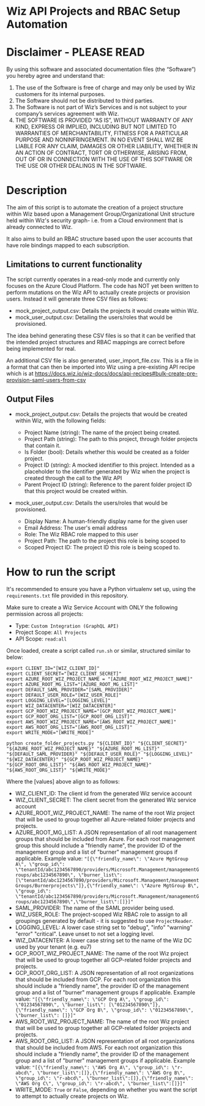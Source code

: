# Wiz API Projects and RBAC Setup Automation

# Disclaimer - PLEASE READ

By using this software and associated documentation files (the “Software”) you hereby agree and understand that:

1. The use of the Software is free of charge and may only be used by Wiz customers for its internal purposes.
2. The Software should not be distributed to third parties.
3. The Software is not part of Wiz’s Services and is not subject to your company’s services agreement with Wiz.
4. THE SOFTWARE IS PROVIDED “AS IS”, WITHOUT WARRANTY OF ANY KIND, EXPRESS OR IMPLIED, INCLUDING BUT NOT LIMITED TO WARRANTIES OF MERCHANTABILITY, FITNESS FOR A PARTICULAR PURPOSE AND NONINFRINGEMENT. IN NO EVENT SHALL WIZ BE LIABLE FOR ANY CLAIM, DAMAGES OR OTHER LIABILITY, WHETHER IN AN ACTION OF CONTRACT, TORT OR OTHERWISE, ARISING FROM, OUT OF OR IN CONNECTION WITH THE USE OF THIS SOFTWARE OR THE USE OR OTHER DEALINGS IN THE SOFTWARE.

# Description

The aim of this script is to automate the creation of a project structure within Wiz based upon a Management Group/Organizational Unit structure held within Wiz's security graph- i.e. from a Cloud environment that is already connected to Wiz.

It also aims to build an RBAC structure based upon the user accounts that have role bindings mapped to each subscription.

## Limitations to current functionality

The script currently operates in a read-only mode and currently only focuses on the Azure Cloud Platform. The code has NOT yet been written to perform mutations on the Wiz API to actually create projects or provision users. Instead it will  generate three CSV files as follows:
* mock_project_output.csv: Details the projects it would create within Wiz.
* mock_user_output.csv: Detailing the users/roles that would be provisioned.

The idea behind generating these CSV files is so that it can be verified that the intended project structures and RBAC mappings are correct before being implemented for real.

An additional CSV file is also generated, user_import_file.csv. This is a file in a format that can then be imported into Wiz using a 
pre-existing API recipe which is at https://docs.wiz.io/wiz-docs/docs/api-recipes#bulk-create-pre-provision-saml-users-from-csv

## Output Files

* mock_project_output.csv: Details the projects that would be created within Wiz, with the following fields:
    * Project Name (string): The name of the project being created.
    * Project Path (string): The path to this project, through folder projects that contain it.
    * Is Folder (bool): Details whether this would be created as a folder project.
    * Project ID (string): A mocked identifier to this project. Intended as a placeholder to the identifier generated by Wiz when the project is created through the call to the Wiz API
    * Parent Project ID (string): Reference to the parent folder project ID that this project would be created within.

* mock_user_output.csv: Details the users/roles that would be provisioned.
    * Display Name: A human-friendly display name for the given user
    * Email Address: The user's email address
    * Role: The Wiz RBAC role mapped to this user
    * Project Path: The path to the project this role is being scoped to
    * Scoped Project ID: The project ID this role is being scoped to.


# How to run the script

It's recommended to ensure you have a Python virtualenv set up, using the `requirements.txt` file provided in this repository.

Make sure to create a Wiz Service Account with ONLY the following permission across all projects:
* Type: `Custom Integration (GraphQL API)`
* Project Scope: `All Projects`
* API Scope: `read:all`

Once loaded, create a script called `run.sh` or similar, structured similar to below:

```
export CLIENT_ID="[WIZ_CLIENT_ID]"
export CLIENT_SECRET="[WIZ_CLIENT_SECRET]"
export AZURE_ROOT_WIZ_PROJECT_NAME = "[AZURE_ROOT_WIZ_PROJECT_NAME]"
export AZURE_ROOT_MG_LIST="[AZURE_ROOT_MG_LIST]"
export DEFAULT_SAML_PROVIDER="[SAML_PROVIDER]"
export DEFAULT_USER_ROLE="[WIZ_USER_ROLE]"
export LOGGING_LEVEL="[LOGGING_LEVEL]"
export WIZ_DATACENTER="[WIZ_DATACENTER]"
export GCP_ROOT_WIZ_PROJECT_NAME="[GCP_ROOT_WIZ_PROJECT_NAME]"
export GCP_ROOT_ORG_LIST="[GCP_ROOT_ORG_LIST]"
export AWS_ROOT_WIZ_PROJECT_NAME="[AWS_ROOT_WIZ_PROJECT_NAME]"
export AWS_ROOT_ORG_LIST="[AWS_ROOT_ORG_LIST]"
export WRITE_MODE="[WRITE_MODE]"

python create_folder_projects.py "${CLIENT_ID}" "${CLIENT_SECRET}" "${AZURE_ROOT_WIZ_PROJECT_NAME}" "${AZURE_ROOT_MG_LIST}" "${DEFAULT_SAML_PROVIDER}" "${DEFAULT_USER_ROLE}" "${LOGGING_LEVEL}" "${WIZ_DATACENTER}" "${GCP_ROOT_WIZ_PROJECT_NAME}" "${GCP_ROOT_ORG_LIST}" "${AWS_ROOT_WIZ_PROJECT_NAME}" "${AWS_ROOT_ORG_LIST}" "${WRITE_MODE}"

```

Where the [values] above align to as follows:

* WIZ_CLIENT_ID: The client id from the generated Wiz service account
* WIZ_CLIENT_SECRET: The client secret from the generated Wiz service account
* AZURE_ROOT_WIZ_PROJECT_NAME: The name of the root Wiz project that will be used to group together all Azure-related folder projects and projects.
* AZURE_ROOT_MG_LIST: A JSON representation of all root management groups that should be included from Azure. For each root management group this should include a "friendly name", the provider ID of the management group and a list of "burner" management groups if applicable. Example value: `"[{\"friendly_name\": \"Azure MgtGroup A\", \"group_id\": \"tenantId/abc1234567890/providers/Microsoft.Management/managementGroups/abc1234567890\", \"burner_list\": [\"tenantId/abc1234567890/providers/Microsoft.Management/managementGroups/Burnerprojects\"]},{\"friendly_name\": \"Azure MgtGroup B\", \"group_id\": \"tenantId/abc1234567890/providers/Microsoft.Management/managementGroups/abc1234567890\",\"burner_list\":[]}]"`
* SAML_PROVIDER: The name of the SAML provider being used.
* WIZ_USER_ROLE: The project-scoped Wiz RBAC role to assign to all groupings generated by default - it is suggested to use `ProjectReader`.
* LOGGING_LEVEL: A lower case string set to "debug", "info" "warning" "error" "critical". Leave unset to not set a logging level.
* WIZ_DATACENTER: A lower case string set to the name of the Wiz DC used by your tenant (e.g. eu7)
* GCP_ROOT_WIZ_PROJECT_NAME: The name of the root Wiz project that will be used to group together all GCP-related folder projects and projects.
* GCP_ROOT_ORG_LIST: A JSON representation of all root organizations that should be included from GCP. For each root organization this should include a "friendly name", the provider ID of the management group and a list of "burner" management groups if applicable. Example value: `"[{\"friendly_name\": \"GCP Org A\", \"group_id\": \"01234567890\", \"burner_list\": [\"01234567890\"]},{\"friendly_name\": \"GCP Org B\", \"group_id\": \"01234567890\", \"burner_list\": []}]"`
* AWS_ROOT_WIZ_PROJECT_NAME: The name of the root Wiz project that will be used to group together all GCP-related folder projects and projects.
* AWS_ROOT_ORG_LIST: A JSON representation of all root organizations that should be included from AWS. For each root organization this should include a "friendly name", the provider ID of the management group and a list of "burner" management groups if applicable. Example value: `"[{\"friendly_name\": \"AWS Org A\", \"group_id\": \"r-abcd\", \"burner_list\":[]},{\"friendly_name\": \"AWS Org B\", \"group_id\": \"r-abcd\", \"burner_list\":[]},{\"friendly_name\": \"AWS Org C\", \"group_id\": \"r-abcd\", \"burner_list\":[]}]"`
* WRITE_MODE: `True` or `False`, depending on whether you want the script to attempt to actually create projects on Wiz.
